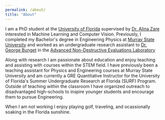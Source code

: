 ```yaml
---
permalink: /about/
title: "About"
---
```



I am a PhD student at the [University of Florida](www.ufl.edu) supervised by [Dr. Alina Zare](https://faculty.eng.ufl.edu/machine-learning/people/) interested in Machine Learning and Computer Vision. Previously, I completed my Bachelor's degree in Engineering Physics at [Murray State University](https://www.murraystate.edu/) and worked as an undergraduate research assistant to [Dr. George Bunget](http://campus.murraystate.edu/academic/faculty/gbunget/) in the [Advanced Non-Destructive Evaluations Laboratory](http://campus.murraystate.edu/academic/ndel/)

Along with research I am passionate about education and enjoy teaching and assisting with courses within the STEM field. I have previously been a teaching assistant for Physics and Engineering courses at Murray State University and am currently a GRE Quantitative Instructor for the University of Florida's Summer Undergraduate Research at Florida (SURF) Program. Outside of teaching within the classroom I have organized outreach to disadvantaged high-schools to inspire younger students and encourage them to pursue Engineering. 

When I am not working I enjoy playing golf, traveling, and ocassionally soaking in the Florida sunshine.  
